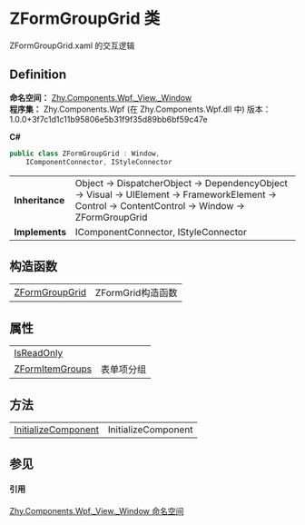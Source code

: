 # ZFormGroupGrid 类


ZFormGroupGrid.xaml 的交互逻辑



## Definition
**命名空间：** <a href="N_Zhy_Components_Wpf__View__Window.md">Zhy.Components.Wpf._View._Window</a>  
**程序集：** Zhy.Components.Wpf (在 Zhy.Components.Wpf.dll 中) 版本：1.0.0+3f7c1d1c11b95806e5b31f9f35d89bb6bf59c47e

**C#**
``` C#
public class ZFormGroupGrid : Window, 
	IComponentConnector, IStyleConnector
```

<table><tr><td><strong>Inheritance</strong></td><td>Object  →  DispatcherObject  →  DependencyObject  →  Visual  →  UIElement  →  FrameworkElement  →  Control  →  ContentControl  →  Window  →  ZFormGroupGrid</td></tr>
<tr><td><strong>Implements</strong></td><td>IComponentConnector, IStyleConnector</td></tr>
</table>



## 构造函数
<table>
<tr>
<td><a href="M_Zhy_Components_Wpf__View__Window_ZFormGroupGrid__ctor.md">ZFormGroupGrid</a></td>
<td>ZFormGrid构造函数</td></tr>
</table>

## 属性
<table>
<tr>
<td><a href="P_Zhy_Components_Wpf__View__Window_ZFormGroupGrid_IsReadOnly.md">IsReadOnly</a></td>
<td> </td></tr>
<tr>
<td><a href="P_Zhy_Components_Wpf__View__Window_ZFormGroupGrid_ZFormItemGroups.md">ZFormItemGroups</a></td>
<td>表单项分组</td></tr>
</table>

## 方法
<table>
<tr>
<td><a href="M_Zhy_Components_Wpf__View__Window_ZFormGroupGrid_InitializeComponent.md">InitializeComponent</a></td>
<td>InitializeComponent</td></tr>
</table>

## 参见


#### 引用
<a href="N_Zhy_Components_Wpf__View__Window.md">Zhy.Components.Wpf._View._Window 命名空间</a>  
